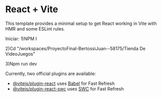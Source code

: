 # React + Vite

This template provides a minimal setup to get React working in Vite with HMR and some ESLint rules.

Iniciar:
1)NPM I

2)Cd "/workspaces/ProyectoFinal-BertossiJuan--58175/Tienda De VideoJuegos"

3)Npm run dev

Currently, two official plugins are available:

- [@vitejs/plugin-react](https://github.com/vitejs/vite-plugin-react/blob/main/packages/plugin-react/README.md) uses [Babel](https://babeljs.io/) for Fast Refresh
- [@vitejs/plugin-react-swc](https://github.com/vitejs/vite-plugin-react-swc) uses [SWC](https://swc.rs/) for Fast Refresh
